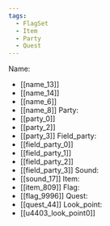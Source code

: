 ```yaml
---
tags:
  - FlagSet
  - Item
  - Party
  - Quest
---
```

Name:
- [[name_13]]
- [[name_14]]
- [[name_6]]
- [[name_8]]
Party:
- [[party_0]]
- [[party_2]]
- [[party_3]]
Field_party:
- [[field_party_0]]
- [[field_party_1]]
- [[field_party_2]]
- [[field_party_3]]
Sound:
- [[sound_17]]
Item:
- [[item_809]]
Flag:
- [[flag_9996]]
Quest:
- [[quest_44]]
Look_point:
- [[u4403_look_point0]]

